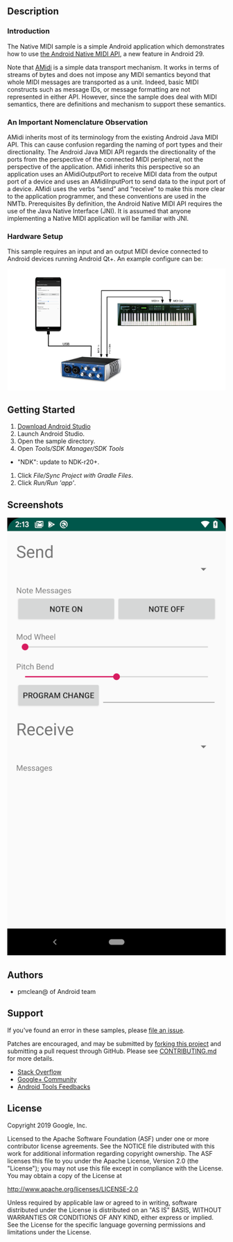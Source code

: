 Description
-----------
### Introduction
The Native MIDI sample is a simple Android application which demonstrates how to use [the Android Native MIDI API](http://developer.android.com/preview/features/midi), a new feature in Android 29.

Note that [AMidi](http://developer.android.com/preview/features/midi) is a simple data transport mechanism. It works in terms of streams of bytes and does not impose any MIDI semantics beyond that whole MIDI messages are transported as a unit. Indeed, basic MIDI constructs such as message IDs, or message formatting are not represented in either API. However, since the sample does deal with MIDI semantics, there are definitions and mechanism to support these semantics.

### An Important Nomenclature Observation
AMidi inherits most of its terminology from the existing Android Java MIDI API. This can cause confusion regarding the naming of port types and their directionality. The Android Java MIDI API regards the directionality of the ports from the perspective of the connected MIDI peripheral, not the perspective of the application. AMidi inherits this perspective so an application uses an AMidiOutputPort to receive MIDI data from the output port of a device and uses an AMidiInputPort to send data to the input port of a device. AMidi uses the verbs “send” and “receive” to make this more clear to the application programmer, and these conventions are used in the NMTb.
Prerequisites
By definition, the Android Native MIDI API requires the use of the Java Native Interface (JNI). It is assumed that anyone implementing a Native MIDI application will be familiar with JNI.

### Hardware Setup
This sample requires an input and an output MIDI device connected to Android devices running Android Qt+. An example configure can be:

![Configure](config.png)

Getting Started
---------------
1. [Download Android Studio](http://developer.android.com/sdk/index.html)
1. Launch Android Studio.
1. Open the sample directory.
1. Open *Tools/SDK Manager/SDK Tools*
  - "NDK": update to NDK-r20+.
1. Click *File/Sync Project with Gradle Files*.
1. Click *Run/Run 'app'*.

Screenshots
-----------
![screenshot](screenshot.png)

Authors
-------
 - pmclean@ of Android team

Support
-------
If you've found an error in these samples, please [file an issue](https://github.com/googlesamples/android-ndk/issues/new).

Patches are encouraged, and may be submitted by [forking this project](https://github.com/googlesamples/android-ndk/fork) and
submitting a pull request through GitHub. Please see [CONTRIBUTING.md](../CONTRIBUTING.md) for more details.

- [Stack Overflow](http://stackoverflow.com/questions/tagged/android-ndk)
- [Google+ Community](https://plus.google.com/communities/105153134372062985968)
- [Android Tools Feedbacks](http://tools.android.com/feedback)

License
-------
Copyright 2019 Google, Inc.

Licensed to the Apache Software Foundation (ASF) under one or more contributor
license agreements.  See the NOTICE file distributed with this work for
additional information regarding copyright ownership.  The ASF licenses this
file to you under the Apache License, Version 2.0 (the "License"); you may not
use this file except in compliance with the License.  You may obtain a copy of
the License at

  http://www.apache.org/licenses/LICENSE-2.0

Unless required by applicable law or agreed to in writing, software
distributed under the License is distributed on an "AS IS" BASIS, WITHOUT
WARRANTIES OR CONDITIONS OF ANY KIND, either express or implied.  See the
License for the specific language governing permissions and limitations under
the License.


